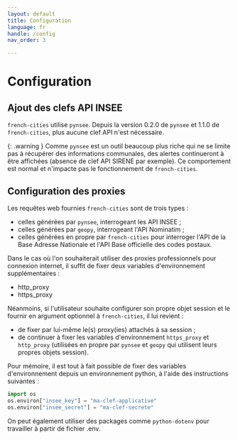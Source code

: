 ```yaml
---
layout: default
title: Configuration
language: fr
handle: /config
nav_order: 3

---
```

# Configuration

## Ajout des clefs API INSEE

`french-cities` utilise `pynsee`. Depuis la version 0.2.0 de `pynsee` et 1.1.0 de `french-cities`,
plus aucune clef API n'est nécessaire.

{: .warning }
Comme `pynsee` est un outil beaucoup plus riche qui ne se limite pas à récupérer des
informations communales, des alertes continueront à être affichées (absence de clef API
SIRENE par exemple). Ce comportement est normal et n'impacte pas le fonctionnement de
`french-cities`.

## Configuration des proxies

Les requêtes web fournies `french-cities` sont de trois types :
* celles générées par `pynsee`, interrogeant les API INSEE ;
* celles générées par `geopy`, interrogeant l'API Nominatim ;
* celles générées en propre par `french-cities` pour interroger l'API de la
Base Adresse Nationale et l'API Base officielle des codes postaux.

Dans le cas où l'on souhaiterait utiliser des proxies professionnels
pour connexion internet, il suffit de fixer deux variables d'environnement
supplémentaires :

* http_proxy
* https_proxy

Néanmoins, si l'utilisateur souhaite configurer son propre objet session
et le fournir en argument optionnel à `french-cities`, il lui revient :
* de fixer par lui-même le(s) proxy(ies) attachés à sa session ;
* de continuer à fixer les variables d'environnement `https_proxy` et
`http_proxy` (utilisées en propre par `pynsee` et `geopy` qui utilisent
leurs propres objets session).

Pour mémoire, il est tout à fait possible de fixer des variables d'environnement
depuis un environnement python, à l'aide des instructions suivantes :

```python
import os
os.environ["insee_key"] = "ma-clef-applicative"
os.environ["insee_secret"] = "ma-clef-secrete"
```

On peut également utiliser des packages comme `python-dotenv` pour travailler
à partir de fichier .env.
